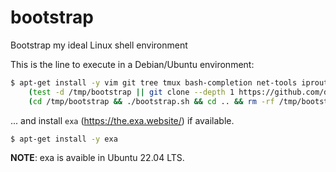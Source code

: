 # bootstrap
Bootstrap my ideal Linux shell environment

This is the line to execute in a Debian/Ubuntu environment:
```bash
$ apt-get install -y vim git tree tmux bash-completion net-tools iproute2 dnsutils neofetch; \
    (test -d /tmp/bootstrap || git clone --depth 1 https://github.com/dyle71/bootstrap.git /tmp/bootstrap); \
    (cd /tmp/bootstrap && ./bootstrap.sh && cd .. && rm -rf /tmp/bootstrap)
```

... and install `exa` (https://the.exa.website/) if available.
```bash
$ apt-get install -y exa
```

**NOTE**: exa is avaible in Ubuntu 22.04 LTS.
